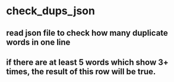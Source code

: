 # check_dups_json

## read json file to check how many duplicate words in one line
## if there are at least 5 words which show 3+ times, the result of this row will be true.
